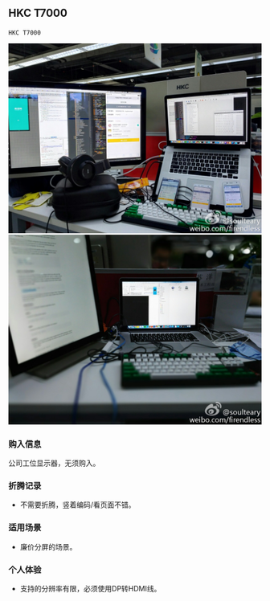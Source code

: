 ## HKC T7000

    HKC T7000

![HKC T7000](../assets/device/hkc-t7000-1.jpg)
![HKC T7000](../assets/device/hkc-t7000-2.jpg)

### 购入信息

公司工位显示器，无须购入。

### 折腾记录

- 不需要折腾，竖着编码/看页面不错。

### 适用场景

- 廉价分屏的场景。

### 个人体验

- 支持的分辨率有限，必须使用DP转HDMI线。